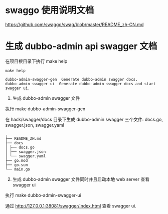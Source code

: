 # swaggo 使用说明文档

https://github.com/swaggo/swag/blob/master/README_zh-CN.md

# 生成 dubbo-admin api swagger 文档

在项目根目录下执行 make help

```shell
make help

dubbo-admin-swagger-gen  Generate dubbo-admin swagger docs.
dubbo-admin-swagger-ui  Generate dubbo-admin swagger docs and start swagger ui.

```

1. 生成 dubbo-admin swagger 文件

执行 make dubbo-admin-swagger-gen

在 hack/swagger/docs 目录下生成 dubbo-admin swagger 三个文件: docs.go, swagger.json, swagger.yaml

```shell
.
├── README_ZH.md
├── docs
│ ├── docs.go
│ ├── swagger.json
│ └── swagger.yaml
├── go.mod
├── go.sum
└── main.go

```

2.  生成 dubbo-admin swagger 文件同时并且启动本地 web server 查看 swagger ui

执行 make dubbo-admin-swagger-ui

通过 http://127.0.0.1:38081/swagger/index.html 查看 swagger ui.


